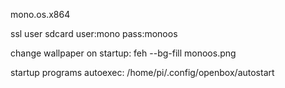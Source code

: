 mono.os.x864


ssl user sdcard user:mono pass:monoos

change wallpaper on startup: feh --bg-fill monoos.png

startup programs autoexec: /home/pi/.config/openbox/autostart
